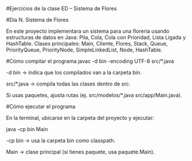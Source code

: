 #Ejercicios de la clase ED – Sistema de Flores

#Día N. Sistema de Flores

En este proyecto implementara un sistema para una florería usando estructuras de datos en Java: Pila, Cola, Cola con Prioridad, Lista Ligada y HashTable.
Clases principales: Main, Cliente, Flores, Stack, Queue, PriorityQueue, PriorityNode, SimpleLinkedList, Node, HashTable.

#Cómo compilar el programa
javac -d bin -encoding UTF-8 src/*.java

-d bin → indica que los compilados van a la carpeta bin.

src/*.java → compila todas las clases dentro de src.

Si usas paquetes, ajusta rutas (ej. src/modelos/*.java src/app/Main.java).

#Cómo ejecutar el programa

En la terminal, ubicarse en la carpeta del proyecto y ejecutar:

java -cp bin Main

-cp bin → usa la carpeta bin como classpath.

Main → clase principal (si tienes paquete, usa paquete.Main).
